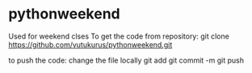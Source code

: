 # pythonweekend
Used for weekend clses
To get the code from repository:
git clone https://github.com/vutukurus/pythonweekend.git

to push the code:
change the file locally
git add <filename>
git commit -m <ur msg>
git push
<username and pwd>
